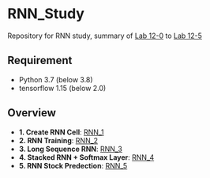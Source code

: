 # RNN_Study
Repository for RNN study, summary of [Lab 12-0](https://github.com/hunkim/DeepLearningZeroToAll/blob/master/lab-12-0-rnn_basics.ipynb) to [Lab 12-5](https://github.com/hunkim/DeepLearningZeroToAll/blob/master/lab-12-5-rnn_stock_prediction.py)

## Requirement
- Python 3.7 (below 3.8)
- tensorflow 1.15 (below 2.0)


## Overview
- **1. Create RNN Cell**: [RNN_1](https://github.com/jstep750/RNN_Study/blob/main/RNN_1.ipynb)
- **2. RNN Training**: [RNN_2](https://github.com/jstep750/RNN_Study/blob/main/RNN_2.ipynb)
- **3. Long Sequence RNN**: [RNN_3](https://github.com/jstep750/RNN_Study/blob/main/RNN_3.ipynb)
- **4. Stacked RNN + Softmax Layer**: [RNN_4](https://github.com/jstep750/RNN_Study/blob/main/RNN_4.ipynb)
- **5. RNN Stock Predection**: [RNN_5](https://github.com/jstep750/RNN_Study/blob/main/RNN_5.ipynb)
